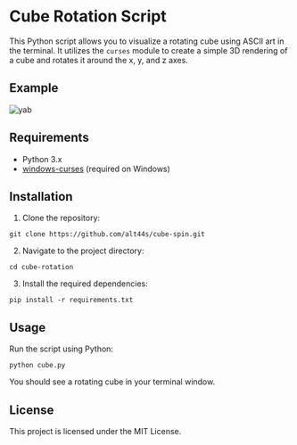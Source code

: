 # Cube Rotation Script

This Python script allows you to visualize a rotating cube using ASCII art in the terminal. It utilizes the `curses` module to create a simple 3D rendering of a cube and rotates it around the x, y, and z axes.

## Example

![yab](https://github.com/alt44s/cube-spin/assets/48489145/aa4e9caf-f8cc-450c-8b45-8811c3e3f5ca)

## Requirements

- Python 3.x
- [windows-curses](https://pypi.org/project/windows-curses/) (required on Windows)

## Installation

1. Clone the repository:
```
git clone https://github.com/alt44s/cube-spin.git
```
2. Navigate to the project directory:
``` 
cd cube-rotation
```
3. Install the required dependencies:
```
pip install -r requirements.txt
```

## Usage

Run the script using Python:
```
python cube.py
```
You should see a rotating cube in your terminal window.

## License

This project is licensed under the MIT License.
